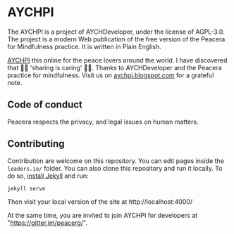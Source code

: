 # AYCHPI 

The AYCHPI is a project of AYCHDeveloper, under the license of AGPL-3.0.
The project is a modern Web publication of the free version of the Peacera for Mindfulness practice. It is written in Plain English.

[AYCHPI](https://aychpi.github.io/) this online for the peace lovers around the world. I have discovered that 🎁🎁 'sharing is caring' 🎁🎁. Thanks to AYCHDeveloper and the Peacera practice for mindfulness. Visit us on [aychpi.blogspot.com](https://aychpi.blogspot.com/) for a grateful note.


## Code of conduct
Peacera respects the privacy, and legal issues on human matters.  


## Contributing

Contribution are welcome on this repository. You can edit pages inside the `leaders.io/` folder. You can also clone this repository and run it locally. To do so, [install Jekyll](https://jekyllrb.com/docs/installation/) and run:

```
jekyll serve
```

Then visit your local version of the site at http://localhost:4000/

At the same time, you are invited to join AYCHPI for developers at "https://gitter.im/peacerg/".
